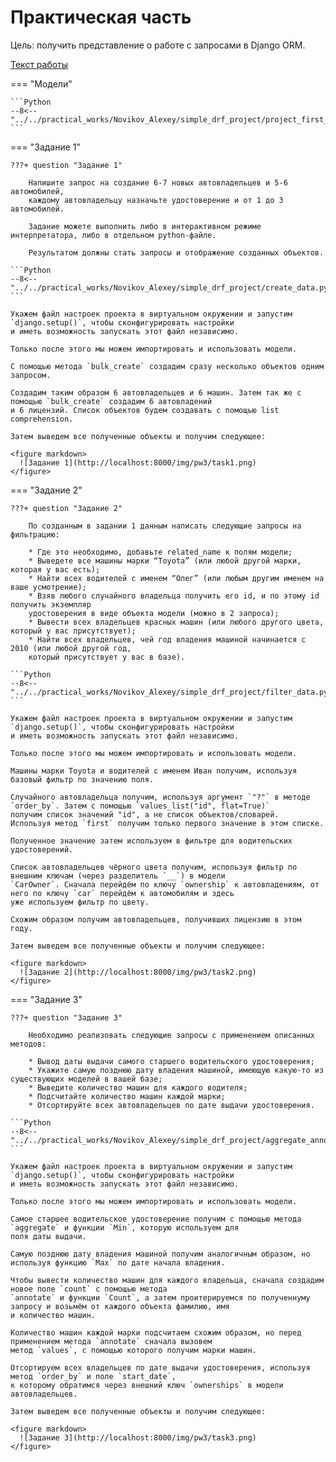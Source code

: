 # Практическая часть
Цель: получить представление о работе с запросами в Django ORM.
 
<a href="https://docs.google.com/document/d/1jB8EYOWk-bbjB6sLr1s7dOmLYRC9Z5jIV6xIpnigdvY/edit?usp=sharing" class="external-link" target="_blank">Текст работы</a>


=== "Модели"

    ```Python
    --8<-- "../../practical_works/Novikov_Alexey/simple_drf_project/project_first_app/models.py"
    ```

=== "Задание 1"

    ???+ question "Задание 1"
    
        Напишите запрос на создание 6-7 новых автовладельцев и 5-6 автомобилей, 
        каждому автовладельцу назначьте удостоверение и от 1 до 3 автомобилей. 
        
        Задание можете выполнить либо в интерактивном режиме интерпретатора, либо в отдельном python-файле. 
        
        Результатом должны стать запросы и отображение созданных объектов. 
 
    ```Python
    --8<-- "../../practical_works/Novikov_Alexey/simple_drf_project/create_data.py"
    ```

    Укажем файл настроек проекта в виртуальном окружении и запустим `django.setup()`, чтобы сконфигурировать настройки 
    и иметь возможность запускать этот файл независимо.

    Только после этого мы можем импортировать и использовать модели.

    С помощью метода `bulk_create` создадим сразу несколько объектов одним запросом.

    Создадим таким образом 6 автовладельцев и 6 машин. Затем так же с помощью `bulk_create` создадим 6 автовладений 
    и 6 лицензий. Список объектов будем создавать с помощью list comprehension.

    Затем выведем все полученные объекты и получим следующее:

    <figure markdown>
      ![Задание 1](http://localhost:8000/img/pw3/task1.png)
    </figure>

=== "Задание 2"

    ???+ question "Задание 2"
    
        По созданным в задании 1 данным написать следующие запросы на фильтрацию:

        * Где это необходимо, добавьте related_name к полям модели;
        * Выведете все машины марки “Toyota” (или любой другой марки, которая у вас есть);
        * Найти всех водителей с именем “Олег” (или любым другим именем на ваше усмотрение);
        * Взяв любого случайного владельца получить его id, и по этому id получить экземпляр 
        удостоверения в виде объекта модели (можно в 2 запроса);
        * Вывести всех владельцев красных машин (или любого другого цвета, который у вас присутствует);
        * Найти всех владельцев, чей год владения машиной начинается с 2010 (или любой другой год, 
        который присутствует у вас в базе).

    ```Python
    --8<-- "../../practical_works/Novikov_Alexey/simple_drf_project/filter_data.py"
    ```

    Укажем файл настроек проекта в виртуальном окружении и запустим `django.setup()`, чтобы сконфигурировать настройки 
    и иметь возможность запускать этот файл независимо.

    Только после этого мы можем импортировать и использовать модели.

    Машины марки Toyota и водителей с именем Иван получим, используя базовый фильтр по значению поля.

    Случайного автовладельца получим, используя аргумент `"?"` в методе `order_by`. Затем с помощью `values_list("id", flat=True)` 
    получим список значений "id", а не список объектов/словарей.  
    Используя метод `first` получим только первого значение в этом списке.

    Полученное значение затем используем в фильтре для водительских удостоверений.

    Список автовладельцев чёрного цвета получим, используя фильтр по внешним ключам (через разделитель `__`) в модели 
    `CarOwner`. Сначала перейдём по ключу `ownership` к автовладениям, от него по ключу `car` перейдём к автомобилям и здесь 
    уже используем фильтр по цвету.

    Схожим образом получим автовладельцев, получивших лицензию в этом году.

    Затем выведем все полученные объекты и получим следующее:

    <figure markdown>
      ![Задание 2](http://localhost:8000/img/pw3/task2.png)
    </figure>

=== "Задание 3"

    ???+ question "Задание 3"
    
        Необходимо реализовать следующие запросы c применением описанных методов:

        * Вывод даты выдачи самого старшего водительского удостоверения;
        * Укажите самую позднюю дату владения машиной, имеющую какую-то из существующих моделей в вашей базе;
        * Выведите количество машин для каждого водителя;
        * Подсчитайте количество машин каждой марки;
        * Отсортируйте всех автовладельцев по дате выдачи удостоверения. 

    ```Python
    --8<-- "../../practical_works/Novikov_Alexey/simple_drf_project/aggregate_annotate_data.py"
    ```

    Укажем файл настроек проекта в виртуальном окружении и запустим `django.setup()`, чтобы сконфигурировать настройки 
    и иметь возможность запускать этот файл независимо.

    Только после этого мы можем импортировать и использовать модели.

    Самое старшее водительское удостоверение получим с помощью метода `aggregate` и функции `Min`, которую используем для 
    поля даты выдачи.

    Самую позднюю дату владения машиной получим аналогичным образом, но используя функцию `Max` по дате начала владения.

    Чтобы вывести количество машин для каждого владельца, сначала создадим новое поле `count` с помощью метода 
    `annotate` и функции `Count`, а затем проитерируемся по полученнуму запросу и возьмём от каждого объекта фамилию, имя 
    и количество машин.

    Количество машин каждой марки подсчитаем схожим образом, но перед применением метода `annotate` сначала вызовем 
    метод `values`, с помощью которого получим марки машин.

    Отсортируем всех владельцев по дате выдачи удостоверения, используя метод `order_by` и поле `start_date`, 
    к которому обратимся через внешний ключ `ownerships` в модели автовладельцев.

    Затем выведем все полученные объекты и получим следующее:

    <figure markdown>
      ![Задание 3](http://localhost:8000/img/pw3/task3.png)
    </figure>
